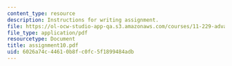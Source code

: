 ```yaml
---
content_type: resource
description: Instructions for writing assignment.
file: https://ol-ocw-studio-app-qa.s3.amazonaws.com/courses/11-229-advanced-writing-seminar-spring-2004/6026a74c44610b8fc0fc5f1899484adb_assignment10.pdf
file_type: application/pdf
resourcetype: Document
title: assignment10.pdf
uid: 6026a74c-4461-0b8f-c0fc-5f1899484adb
---
```

